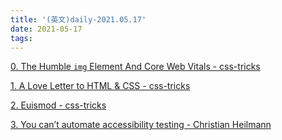 ```yaml
---
title: '(英文)daily-2021.05.17'
date: 2021-05-17
tags:
---
```


[0. The Humble `img` Element And Core Web Vitals - css-tricks](https://www.smashingmagazine.com/2021/04/humble-img-element-core-web-vitals/)

[1. A Love Letter to HTML & CSS - css-tricks](https://css-tricks.com/a-love-letter-to-html-css/)

[2. Euismod - css-tricks](https://www.euismod.dev/)

[3. You can’t automate accessibility testing - Christian Heilmann](https://christianheilmann.com/2021/05/17/you-cant-automate-accessibility-testing/)